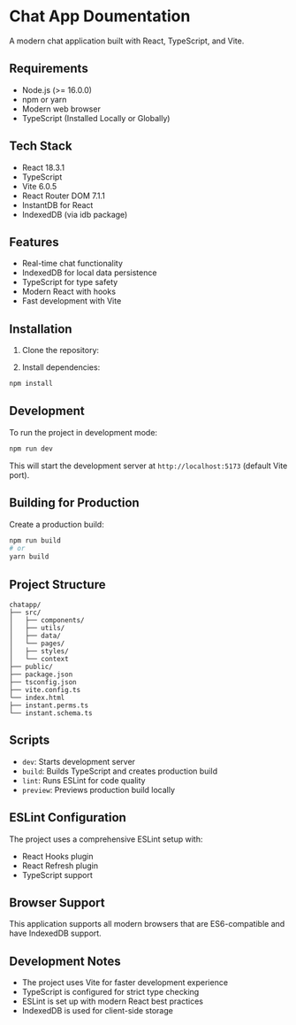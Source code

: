 # Chat App Doumentation

A modern chat application built with React, TypeScript, and Vite.

## Requirements

- Node.js (>= 16.0.0)
- npm or yarn
- Modern web browser
- TypeScript (Installed Locally or Globally)

## Tech Stack

- React 18.3.1
- TypeScript
- Vite 6.0.5
- React Router DOM 7.1.1
- InstantDB for React
- IndexedDB (via idb package)

## Features

- Real-time chat functionality
- IndexedDB for local data persistence
- TypeScript for type safety
- Modern React with hooks
- Fast development with Vite

## Installation

1. Clone the repository:


2. Install dependencies:
```bash
npm install
```

## Development

To run the project in development mode:

```bash
npm run dev
```

This will start the development server at `http://localhost:5173` (default Vite port).

## Building for Production

Create a production build:
```bash
npm run build
# or
yarn build
```


## Project Structure

```
chatapp/
├── src/
│   ├── components/
│   ├── utils/
│   ├── data/
│   └── pages/
│   ├── styles/
│   └── context
├── public/
├── package.json
├── tsconfig.json
├── vite.config.ts
└── index.html
├── instant.perms.ts
└── instant.schema.ts
```

## Scripts

- `dev`: Starts development server
- `build`: Builds TypeScript and creates production build
- `lint`: Runs ESLint for code quality
- `preview`: Previews production build locally

## ESLint Configuration

The project uses a comprehensive ESLint setup with:
- React Hooks plugin
- React Refresh plugin
- TypeScript support

## Browser Support

This application supports all modern browsers that are ES6-compatible and have IndexedDB support.




## Development Notes

- The project uses Vite for faster development experience
- TypeScript is configured for strict type checking
- ESLint is set up with modern React best practices
- IndexedDB is used for client-side storage


